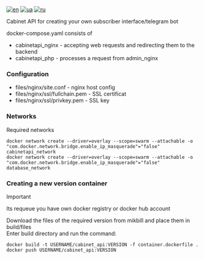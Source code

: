 [![en](https://img.shields.io/badge/lang-en-red.svg)](README.md)
[![ua](https://img.shields.io/badge/lang-ua-yellow.svg)](README.ua.md)
[![ru](https://img.shields.io/badge/lang-ru-blue.svg)](README.ru.md)

Cabinet API for creating your own subscriber interface/telegram bot

docker-compose.yaml consists of
 + cabinetapi_nginx - accepting web requests and redirecting them to the backend
 + cabinetapi_php - processes a request from admin_nginx

### Configuration
 + files/nginx/site.conf - nginx host config
 + files/nginx/ssl/fullchain.pem - SSL certificat
 + files/nginx/ssl/privkey.pem - SSL key

### Networks

Required networks

```
docker network create --driver=overlay --scope=swarm --attachable -o "com.docker.network.bridge.enable_ip_masquerade"="false" cabinetapi_network
docker network create --driver=overlay --scope=swarm --attachable -o "com.docker.network.bridge.enable_ip_masquerade"="false" database_network
```

### Creating a new version container

> [!IMPORTANT]
> Its requeue you have own docker registry or docker hub account

Download the files of the required version from mikbill and place them in build/files<br>
Enter build directory and run the command:
```
docker build -t USERNAME/cabinet_api:VERSION -f container.dockerfile .
docker push USERNAME/cabinet_api:VERSION
```


